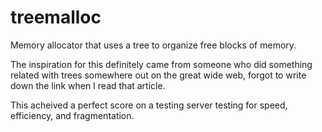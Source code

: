 treemalloc
==========

Memory allocator that uses a tree to organize free blocks of memory.

The inspiration for this definitely came from someone who did something related with trees somewhere out on the great wide web, forgot to write down the link when I read that article.

This acheived a perfect score on a testing server testing for speed, efficiency, and fragmentation.
